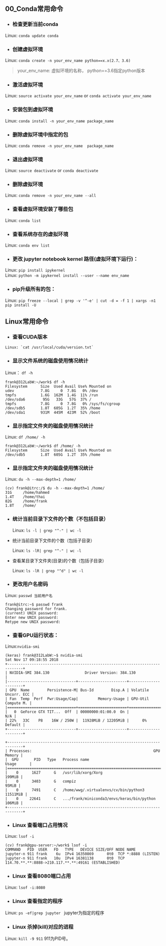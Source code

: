 ## 00_Conda常用命令

- ### 检查更新当前conda
Linux: `conda update conda`

- ### 创建虚拟环境
Linux: `conda create -n your_env_name python==x.x(2.7、3.6)`
> your_env_name: 虚拟环境的名称， python==3.6指定python版本

- ### 激活虚拟环境
Linux: `source activate your_env_name` or `conda activate your_env_name`

- ### 安装包到虚拟环境
Linux: `conda install -n your_env_name package_name`

- ### 删除虚拟环境中指定的包
Linux: `conda remove -n your_env_name  package_name`

- ### 退出虚拟环境
Linux: `source deactivate` or `conda deactivate`

- ### 删除虚拟环境
Linux: `conda remove -n your_env_name --all`

- ### 查看虚拟环境安装了哪些包
Linux: `conda list`

- ### 查看系统存在的虚拟环境
Linux: `conda env list`

- ### 更改 jupyter notebook kernel 路径(虚拟环境下运行)：
Linux: `pip install ipykernel`  
Linux: `python -m ipykernel install --user --name env_name`

- ### pip升级所有的包：
Linux: `pip freeze --local | grep -v '^-e' | cut -d = -f 1 | xargs -n1 pip install -U`


## Linux常用命令

- ### 查看CUDA版本
```Linux
Linux: `cat /usr/local/cuda/version.txt`  
```

- ### 显示文件系统的磁盘使用情况统计
Linux： `df -h`
```Linux
frank@312LabW:~/work$ df -h  
Filesystem      Size  Used Avail Use% Mounted on  
udev            7.8G     0  7.8G   0% /dev  
tmpfs           1.6G  162M  1.4G  11% /run  
/dev/sda6        95G   33G   57G  37% /  
tmpfs           7.8G     0  7.8G   0% /sys/fs/cgroup    
/dev/sdb5       1.8T  605G  1.2T  35% /home  
/dev/sda1       931M  445M  423M  52% /boot  
```

- ### 显示指定文件夹的磁盘使用情况统计
Linux: `df /home/ -h`
```Linux
frank@312LabW:~/work$ df /home/ -h  
Filesystem      Size  Used Avail Use% Mounted on  
/dev/sdb5       1.8T  605G  1.2T  35% /home  
```

- ### 显示指定文件夹的磁盘使用情况统计
Linux: `du -h --max-depth=1 /home/` 
```linux
(cv) frank@itrc:/$ du -h --max-depth=1 /home/
31G     /home/hahmed
1.4T    /home/thai
82G     /home/frank
1.8T    /home/
```
- ### 统计当前目录下文件的个数（不包括目录）

    Linux: `ls -l | grep "^-" | wc -l`


- 统计当前目录下文件的个数（包括子目录）

    Linux:  `ls -lR| grep "^-" | wc -l`


- 查看某目录下文件夹(目录)的个数（包括子目录）

    Linux: `ls -lR | grep "^d" | wc -l`


- ### 更改用户名密码
Linux: `passwd 当前用户名`
```Linux
frank@itrc:~$ passwd frank  
Changing password for frank.  
(current) UNIX password:  
Enter new UNIX password:  
Retype new UNIX password:
```

- ### 查看GPU运行状态：
Linux:`nvidia-smi`

```Linux
(keras) frank@312LabW:~$ nvidia-smi
Sat Nov 17 09:18:55 2018
+-----------------------------------------------------------------------------+
| NVIDIA-SMI 384.130                Driver Version: 384.130                   |
|-------------------------------+----------------------+----------------------+
| GPU  Name        Persistence-M| Bus-Id        Disp.A | Volatile Uncorr. ECC |
| Fan  Temp  Perf  Pwr:Usage/Cap|         Memory-Usage | GPU-Util  Compute M. |
|===============================+======================+======================|
|   0  GeForce GTX TIT...  Off  | 00000000:01:00.0  On |                  N/A |
| 22%   33C    P8    16W / 250W |  11928MiB / 12205MiB |      0%      Default |
+-------------------------------+----------------------+----------------------+

+-----------------------------------------------------------------------------+
| Processes:                                                       GPU Memory |
|  GPU       PID   Type   Process name                             Usage      |
|=============================================================================|
|    0      1627      G   /usr/lib/xorg/Xorg                           199MiB |
|    0      3403      G   compiz                                        95MiB |
|    0      7491      C   /home/wwg/.virtualenvs/cv/bin/python3      11511MiB |
|    0     22641      C   .../frank/miniconda3/envs/keras/bin/python   106MiB |
+-----------------------------------------------------------------------------+
```

- ### Linux 查看端口占用情况
Linux: `lsof -i`

```linux
(cv) frank@gpu-server:~/work$ lsof -i
COMMAND   PID  USER   FD   TYPE   DEVICE SIZE/OFF NODE NAME
jupyter-n 911 frank    6u  IPv4 16350869      0t0  TCP *:8888 (LISTEN)
jupyter-n 911 frank   10u  IPv4 16381138      0t0  TCP 114.70.**.**:8888->210.117.**.**:49161 (ESTABLISHED)
```

- ### Linux 查看8080端口占用
Linux: `lsof -i:8080` 

- ### Linux 查看指定的程序
Linux: `ps -ef|grep jupyter `   jupyter为指定的程序

- ### Linux 杀掉(kill)对应的进程
Linux: `kill -9 911`    911为PID号。